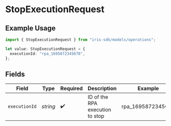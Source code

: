 # StopExecutionRequest

## Example Usage

```typescript
import { StopExecutionRequest } from "iris-sdk/models/operations";

let value: StopExecutionRequest = {
  executionId: "rpa_1695872345678",
};
```

## Fields

| Field                           | Type                            | Required                        | Description                     | Example                         |
| ------------------------------- | ------------------------------- | ------------------------------- | ------------------------------- | ------------------------------- |
| `executionId`                   | *string*                        | :heavy_check_mark:              | ID of the RPA execution to stop | rpa_1695872345678               |
